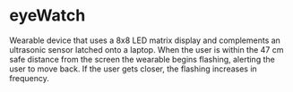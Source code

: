 # eyeWatch
Wearable device that uses a 8x8 LED matrix display and complements an ultrasonic sensor latched onto a laptop.  When the user is within the 47 cm safe distance from the screen the wearable begins flashing, alerting the user to move back. If the user gets closer, the flashing increases in frequency.

